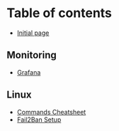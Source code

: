 # Table of contents

* [Initial page](README.md)

## Monitoring

* [Grafana](monitoring/grafana.md)

## Linux

* [Commands Cheatsheet](linux/commands-cheatshhet.md)
* [Fail2Ban Setup](linux/fail2ban-setup.md)

